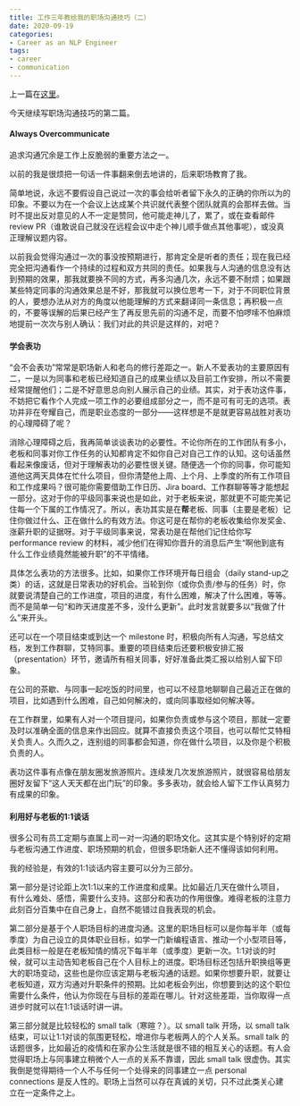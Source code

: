 ```yaml
---
title: 工作三年教给我的职场沟通技巧（二）
date: 2020-09-19
categories:
- Career as an NLP Engineer
tags:
- career
- communication
---
```


上一篇在[这里](https://sinantang.github.io/posts/communication-at-workplace-1/)。

今天继续写职场沟通技巧的第二篇。



#### Always Overcommunicate

追求沟通冗余是工作上反脆弱的重要方法之一。

以前的我是很烦把一句话一件事翻来倒去地讲的，后来职场教育了我。

简单地说，永远不要假设自己说过一次的事会给听者留下永久的正确的你所以为的印象。不要以为在一个会议上达成某个共识就代表整个团队就真的会那样去做。当时不提出反对意见的人不一定是赞同，他可能走神儿了，累了，或在查看邮件 review PR（谁敢说自己就没在远程会议中走个神儿顺手做点其他事呢），或没真正理解议题内容。

以前我会觉得沟通过一次的事没按预期进行，那肯定全是听者的责任；现在我已经完全把沟通看作一个持续的过程和双方共同的责任。如果我与人沟通的信息没有达到预期的效果，那我就要换不同的方式，再多沟通几次，永远不要不耐烦；如果跟某些特定同事的沟通效果总是不好，那我就可以换位思考一下，对于不同职位背景的人，要想办法从对方的角度以他能理解的方式来翻译同一条信息；再积极一点的，不要等误解的后果已经产生了再反思先前的沟通不足，而要不怕啰嗦不怕麻烦地提前一次次与别人确认：我们对此的共识是这样的，对吧？



#### 学会表功

“会不会表功”常常是职场新人和老鸟的修行差距之一。新人不爱表功的主要原因有二，一是以为同事和老板已经知道自己的成果业绩以及目前工作安排，所以不需要经常提醒他们；二是不好意思总向别人展示自己的业绩。其实，对于表功这件事，不妨把它看作个人完成一项工作的必要组成部分之一，而不是可有可无的选项。表功并非在夸耀自己，而是职业态度的一部分——这样想是不是就更容易战胜对表功的心理障碍了呢？

消除心理障碍之后，我再简单谈谈表功的必要性。不论你所在的工作团队有多小，老板和同事对你工作任务的认知都肯定不如你自己对自己工作的认知。这句话虽然看起来像废话，但对于理解表功的必要性很关键。随便选一个你的同事，你可能知道他这两天具体在忙什么项目，但你清楚他上周、上个月、上季度的所有工作项目和工作成果吗？很可能你需要借助工作日历、Jira board、工作群聊等等才能想起一部分。这对于你的平级同事来说也是如此，对于老板来说，那就更不可能完美记住每一个下属的工作情况了。所以，表功其实是在**帮**老板、同事（主要是老板）记住你做过什么、正在做什么的有效方法。你这可是在帮你的老板收集给你发奖金、涨薪升职的证据呀。对于平级同事来说，常表功是在帮他们记住给你写 performance review 的材料，减少他们在得知你晋升的消息后产生“啊他到底有什么工作业绩竟然能被升职”的不平情绪。

具体怎么表功的方法很多。比如，如果你工作环境开每日组会（daily stand-up之类）的话，这就是日常表功的好机会。当轮到你（或你负责/参与的任务）时，你就要说清楚自己的工作进度，项目的进度，有什么困难，解决了什么困难，等等。而不是简单一句“和昨天进度差不多，没什么更新”。此时发言就要多以“我做了什么”来开头。

还可以在一个项目结束或到达一个 milestone 时，积极向所有人沟通，写总结文档，发到工作群聊，艾特同事。重要的项目结束后还要积极安排汇报（presentation）环节，邀请所有相关同事，好好准备此类汇报以给别人留下印象。

在公司的茶歇、与同事一起吃饭的时间里，也可以不经意地聊聊自己最近正在做的项目，比如遇到什么困难，自己如何解决的，或向同事取经如何解决等。

在工作群里，如果有人对一个项目提问，如果你负责或参与这个项目，那就一定要及时以准确全面的信息来作出回应。就算不直接负责这个项目，也可以帮忙艾特相关负责人。久而久之，连别组的同事都会知道，你在做什么项目，以及你是个积极负责的人。

表功这件事有点像在朋友圈发旅游照片。连续发几次发旅游照片，就很容易给朋友圈好友留下“这人天天都在出门玩”的印象。多多表功，就会给人留下工作认真努力有成果的印象。



#### 利用好与老板的1:1谈话

很多公司有员工定期与直属上司一对一沟通的职场文化。这其实是个特别好的定期与老板沟通工作进度、职场预期的机会，但很多职场新人还不懂得该如何利用。

我的经验是，有效的1:1谈话内容主要可以分为三部分。

第一部分是讨论距上次1:1以来的工作进度和成果。比如最近几天在做什么项目，有什么难处、感悟，需要什么支持。这部分和表功的作用很像。难得老板的注意力此刻百分百集中在自己身上，自然不能错过自我表现的机会。

第二部分是基于个人职场目标的进度沟通。这里的职场目标可以是你每半年（或每季度）为自己设立的具体职业目标，如学一门新编程语言、推动一个小型项目等，此类目标一般是在老板知情的情况下每半年（或季度）更新一次。1:1对谈的时候，就可以主动告知老板自己在个人目标上的进度。职场目标还包括升职换组等更大的职场变动，这些也是你应该定期与老板沟通的话题。如果你想要升职，就要让老板知道，双方沟通对升职条件的预期。比如老板会列出，你想要到达的这个职位需要什么条件，他认为你现在与目标的差距在哪儿。针对这些差距，当你取得一点进步时就可以在1:1谈话时讲一讲。

第三部分就是比较轻松的 small talk（寒暄？）。以 small talk 开场，以 small talk 结束，可以让1:1对谈的氛围更轻松，增进你与老板两人的个人关系。small talk 的话题很多，比如最近的疫情和在家办公生活就是很不错的相互关心的话题。有人会觉得职场上与同事建立稍微个人一点的关系不靠谱，因此 small talk 很虚伪。其实我倒是觉得期待一个人不与任何一个处得来的同事建立一点 personal connections 是反人性的。职场上当然可以存在真诚的关切，只不过此类关心建立在一定条件之上。